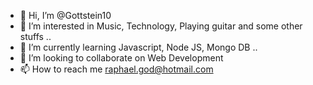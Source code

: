 - 👋 Hi, I’m @Gottstein10
- 👀 I’m interested in Music, Technology, Playing guitar and some other stuffs .. 
- 🌱 I’m currently learning Javascript, Node JS, Mongo DB .. 
- 💞️ I’m looking to collaborate on Web Development 
- 📫 How to reach me raphael.god@hotmail.com

<!---
Gottstein10/Gottstein10 is a ✨ special ✨ repository because its `README.md` (this file) appears on your GitHub profile.
You can click the Preview link to take a look at your changes.
--->
